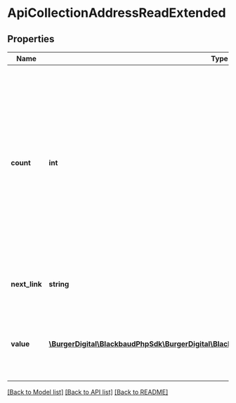 # ApiCollectionAddressReadExtended

## Properties
Name | Type | Description | Notes
------------ | ------------- | ------------- | -------------
**count** | **int** | The number of items available for retrieval into the collection after applying any request parameters. The &lt;b&gt;limit&lt;/b&gt; and &lt;b&gt;offset&lt;/b&gt; parameters do not affect the &lt;b&gt;count&lt;/b&gt;, but to facilitate paging, they may affect the number of items in the &lt;b&gt;value&lt;/b&gt; result set. | [optional] 
**next_link** | **string** | For paginated responses, the URI for the next page of results. | [optional] 
**value** | [**\BurgerDigital\BlackbaudPhpSdk\BurgerDigital\BlackbaudPhpSdk\Models\AddressReadExtended[]**](AddressReadExtended.md) | The set of items included in the response. This may be a subset of the items in the collection. | [optional] 

[[Back to Model list]](../../README.md#documentation-for-models) [[Back to API list]](../../README.md#documentation-for-api-endpoints) [[Back to README]](../../README.md)

